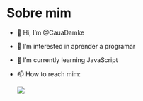 # Sobre mim
- 👋 Hi, I’m @CauaDamke
- 👀 I’m interested in aprender a programar
- 🌱 I’m currently learning JavaScript
- 📫 How to reach mim:  

  <a href="mailto:cauadamke@gmail.com" target="_blank"><img src="https://img.shields.io/badge/Gmail-D14836?style=for-the-badge&logo=gmail&logoColor=white" target="_blank"/></a>

<!---
CauaDamke/CauaDamke is a ✨ special ✨ repository because its `README.md` (this file) appears on your GitHub profile.
You can click the Preview link to take a look at your changes.
--->

